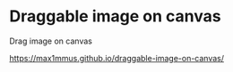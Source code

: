 # Draggable image on canvas

Drag image on canvas 

https://max1mmus.github.io/draggable-image-on-canvas/
